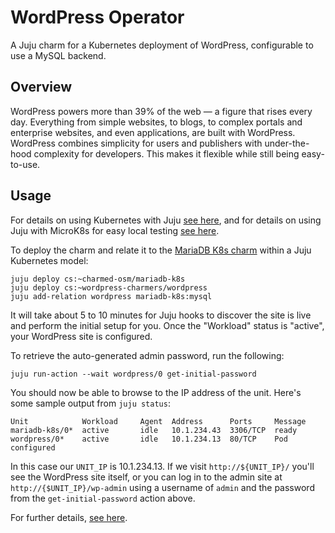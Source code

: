 # WordPress Operator

A Juju charm for a Kubernetes deployment of WordPress, configurable to use a
MySQL backend.

## Overview

WordPress powers more than 39% of the web — a figure that rises every day.
Everything from simple websites, to blogs, to complex portals and enterprise
websites, and even applications, are built with WordPress. WordPress combines
simplicity for users and publishers with under-the-hood complexity for
developers. This makes it flexible while still being easy-to-use.

## Usage

For details on using Kubernetes with Juju [see here](https://juju.is/docs/kubernetes), and for
details on using Juju with MicroK8s for easy local testing [see here](https://juju.is/docs/microk8s-cloud).

To deploy the charm and relate it to the [MariaDB K8s charm](https://jaas.ai/u/charmed-osm/mariadb-k8s) within a Juju
Kubernetes model:

    juju deploy cs:~charmed-osm/mariadb-k8s
    juju deploy cs:~wordpress-charmers/wordpress
    juju add-relation wordpress mariadb-k8s:mysql

It will take about 5 to 10 minutes for Juju hooks to discover the site is live
and perform the initial setup for you. Once the "Workload" status is "active",
your WordPress site is configured.

To retrieve the auto-generated admin password, run the following:

    juju run-action --wait wordpress/0 get-initial-password

You should now be able to browse to the IP address of the unit. Here's some
sample output from `juju status`:

    Unit            Workload     Agent  Address      Ports     Message
    mariadb-k8s/0*  active       idle   10.1.234.43  3306/TCP  ready
    wordpress/0*    active       idle   10.1.234.13  80/TCP    Pod configured

In this case our `UNIT_IP` is 10.1.234.13. If we visit `http://${UNIT_IP}/`
you'll see the WordPress site itself, or you can log in to the admin site
at `http://{$UNIT_IP}/wp-admin` using a username of `admin` and the password
from the `get-initial-password` action above.

For further details, [see here](https://charmhub.io/wordpress/docs).
